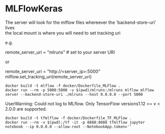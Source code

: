 # MLFlowKeras

The server will look for the mlflow files whereever the 'backend-store-uri' lives  
the local mount is where you will need to set tracking uri  

e.g.  

remote_server_uri = "mlruns" # set to your server URI  

or 

remote_server_uri = "http://<server_ip>:5000"
mlflow.set_tracking_uri(remote_server_uri)  


```
docker build -t mlflow -f docker/Dockerfile_MLFlow .
docker run --rm -p 5000:5000 -v $(pwd)/mlruns:/mlruns mlflow mlflow server --backend-store-uri ./mlruns --host 0.0.0.0 --port 5000
```
UserWarning: Could not log to MLflow. Only TensorFlow versions1.12 <= v < 2.0.0 are supported.  

```
docker build -t tfmlflow -f docker/Dockerfile_TF_MLFlow .
docker run --rm -v $(pwd):/tf -it -p 8888:8888 tfmlflow jupyter notebook --ip 0.0.0.0 --allow-root --NotebookApp.token=''
```

